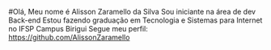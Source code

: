 #Olá, Meu nome é Alisson Zaramello da Silva
Sou iniciante na área de dev Back-end
Estou fazendo graduação em Tecnologia e Sistemas para Internet no IFSP Campus Birigui
Segue meu perfil: https://github.com/AlissonZaramello